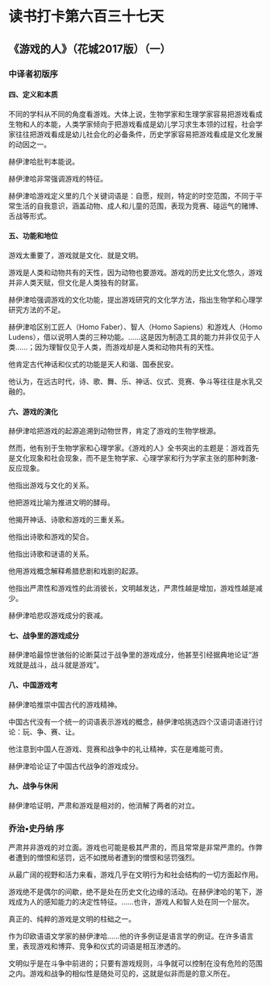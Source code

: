 # 读书打卡第六百三十七天
## 《游戏的人》（花城2017版）（一）
### 中译者初版序
#### 四、定义和本质

不同的学科从不同的角度看游戏。大体上说，生物学家和生理学家容易把游戏看成生物和人的本能，人类学家倾向于把游戏看成是幼儿学习求生本领的过程，社会学家往往把游戏看成是幼儿社会化的必备条件，历史学家容易把游戏看成是文化发展的动因之一。

赫伊津哈批判本能说。

赫伊津哈非常强调游戏的特征。

赫伊津哈游戏定义里的几个关键词语是：自愿，规则，特定的时空范围，不同于平常生活的自我意识，涵盖动物、成人和儿童的范围，表现为竞赛、碰运气的赌博、舌战等形式。

#### 五、功能和地位

游戏太重要了，游戏就是文化、就是文明。

游戏是人类和动物共有的天性，因为动物也要游戏。游戏的历史比文化悠久，游戏并非人类天赋，但文化是人类独有的财富。

赫伊津哈强调游戏的文化功能，提出游戏研究的文化学方法，指出生物学和心理学研究方法的不足。

赫伊津哈区别工匠人（Homo Faber）、智人（Homo Sapiens）和游戏人（Homo Ludens），借以说明人类的三种功能。……这是因为制造工具的能力并非仅见于人类……；因为理智仅见于人类，而游戏却是人类和动物共有的天性。

他肯定古代神话和仪式的功能是天人和谐、国泰民安。

他认为，在远古时代，诗、歌、舞、乐、神话、仪式、竞赛、争斗等往往是水乳交融的。

#### 六、游戏的演化

赫伊津哈把游戏的起源追溯到动物世界，肯定了游戏的生物学根源。

然而，他有别于生物学家和心理学家。《游戏的人》全书突出的主题是：游戏首先是文化现象和社会现象，而不是生物学家、心理学家和行为学家主张的那种刺激-反应现象。

他指出游戏与文化的关系。

他把游戏比喻为推进文明的酵母。

他揭开神话、诗歌和游戏的三重关系。

他指出诗歌和游戏的契合。

他指出诗歌和谜语的关系。

他用游戏概念解释希腊悲剧和戏剧的起源。

他指出严肃性和游戏性的此消彼长，文明越发达，严肃性越是增加，游戏性越是减少。

赫伊津哈悲叹游戏成分的衰减。

#### 七、战争里的游戏成分

赫伊津哈最惊世骇俗的论断莫过于战争里的游戏成分，他甚至引经据典地论证“游戏就是战斗，战斗就是游戏”。

#### 八、中国游戏考

赫伊津哈推崇中国古代的游戏精神。

中国古代没有一个统一的词语表示游戏的概念，赫伊津哈挑选四个汉语词语进行讨论：玩、争、赛、让。

他注意到中国人在游戏、竞赛和战争中的礼让精神，实在是难能可贵。

赫伊津哈论证了中国古代战争的游戏成分。

#### 九、战争与休闲

赫伊津哈证明，严肃和游戏是相对的，他消解了两者的对立。

### 乔治•史丹纳 序

严肃并非游戏的对立面。游戏也可能是极其严肃的，而且常常是非常严肃的。作弊者遭到的憎恨和惩罚，远不如搅局者遭到的憎恨和惩罚强烈。

从最广阔的视野和活力来看，游戏几乎在文明行为和社会结构的一切方面起作用。

游戏绝不是偶尔的间歇，绝不是处在历史文化边缘的活动。在赫伊津哈的笔下，游戏成为人的感知能力的决定性特征。……也许，游戏人和智人处在同一个层次。

真正的、纯粹的游戏是文明的柱础之一。

作为印欧语语文学家的赫伊津哈……他的许多例证是语言学的例证。在许多语言里，表现游戏和博弈、竞争和仪式的词语是相互渗透的。

文明似乎是在斗争中前进的；只要有游戏规则，斗争就可以控制在没有危险的范围之内。游戏和战争的相似性是随处可见的，这就是似非而是的意义所在。